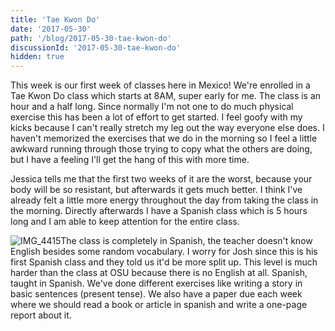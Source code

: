 ```yaml
---
title: 'Tae Kwon Do'
date: '2017-05-30'
path: '/blog/2017-05-30-tae-kwon-do'
discussionId: '2017-05-30-tae-kwon-do'
hidden: true
---
```


This week is our first week of classes here in Mexico! We're enrolled in a Tae Kwon Do class which starts at 8AM, super early for me. The class is an hour and a half long. Since normally I'm not one to do much physical exercise this has been a lot of effort to get started. I feel goofy with my kicks because I can't really stretch my leg out the way everyone else does. I haven't memorized the exercises that we do in the morning so I feel a little awkward running through those trying to copy what the others are doing, but I have a feeling I'll get the hang of this with more time.

Jessica tells me that the first two weeks of it are the worst, because your body will be so resistant, but afterwards it gets much better. I think I've already felt a little more energy throughout the day from taking the class in the morning. Directly afterwards I have a Spanish class which is 5 hours long and I am able to keep attention for the entire class.

![IMG_4415](https://mcquadeblog.files.wordpress.com/blog/2017/05/img_4415-e1496283883206.jpg?w=287)The class is completely in Spanish, the teacher doesn't know English besides some random vocabulary. I worry for Josh since this is his first Spanish class and they told us it'd be more split up. This level is much harder than the class at OSU because there is no English at all. Spanish, taught in Spanish. We've done different exercises like writing a story in basic sentences (present tense). We also have a paper due each week where we should read a book or article in spanish and write a one-page report about it.
